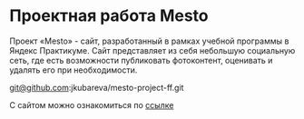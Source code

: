 # Проектная работа Mesto
Проект «Mesto» - сайт, разработанный в рамках учебной программы в Яндекс Практикуме. Сайт представляет из себя небольшую социальную сеть, где есть возможности публиковать фотоконтент, оценивать и удалять его при необходимости. 

git@github.com:jkubareva/mesto-project-ff.git

С сайтом можно ознакомиться по [ссылке](https://jkubareva.github.io/mesto-project-ff/)
